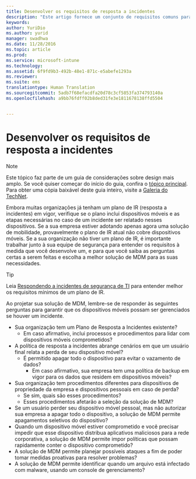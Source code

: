 ```yaml
---
title: Desenvolver os requisitos de resposta a incidentes
description: "Este artigo fornece um conjunto de requisitos comuns para desenvolver um processo de resposta a incidentes em um cenário de gerenciamento de dispositivo móvel."
keywords: 
author: YuriDio
ms.author: yurid
manager: swadhwa
ms.date: 11/28/2016
ms.topic: article
ms.prod: 
ms.service: microsoft-intune
ms.technology: 
ms.assetid: 6f9fd9b3-492b-48e1-871c-e5abefe1293a
ms.reviewer: 
ms.suite: ems
translationtype: Human Translation
ms.sourcegitcommit: 5adb7f68efacdfa20d78c3cf5853fa374793140a
ms.openlocfilehash: a9bb76fdff02b8ded31fe3e1811678138ffd5504


---
```


# <a name="develop-your-incident-response-requirements"></a>Desenvolver os requisitos de resposta a incidentes

>[!NOTE]
>Este tópico faz parte de um guia de considerações sobre design mais amplo. Se você quiser começar do início do guia, confira o [tópico principal](mdm-design-considerations-guide.md). Para obter uma cópia baixável deste guia inteiro, visite a [Galeria do TechNet](https://gallery.technet.microsoft.com/Mobile-Device-Management-7d401582).

Embora muitas organizações já tenham um plano de IR (resposta a incidentes) em vigor, verifique se o plano inclui dispositivos móveis e as etapas necessárias no caso de um incidente ser relatado nesses dispositivos. Se a sua empresa estiver adotando apenas agora uma solução de mobilidade, provavelmente o plano de IR atual não cobre dispositivos móveis.
Se a sua organização não tiver um plano de IR, é importante trabalhar junto à sua equipe de segurança para entender os requisitos à medida que você desenvolve um, e para que você saiba as perguntas certas a serem feitas e escolha a melhor solução de MDM para as suas necessidades.

>[!TIP]
> Leia [Respondendo a incidentes de segurança de TI](https://technet.microsoft.com/library/cc700825.aspx) para entender melhor os requisitos mínimos de um plano de IR.

Ao projetar sua solução de MDM, lembre-se de responder às seguintes perguntas para garantir que os dispositivos móveis possam ser gerenciados se houver um incidente.

- Sua organização tem um Plano de Resposta a Incidentes existente?
    - Em caso afirmativo, inclui processos e procedimentos para lidar com dispositivos móveis comprometidos?
- A política de resposta a incidentes abrange cenários em que um usuário final relata a perda de seu dispositivo móvel?
    - É permitido apagar todo o dispositivo para evitar o vazamento de dados?
        - Em caso afirmativo, sua empresa tem uma política de backup em vigor para os dados que residem em dispositivos móveis?
- Sua organização tem procedimentos diferentes para dispositivos de propriedade da empresa e dispositivos pessoais em caso de perda?
    - Se sim, quais são esses procedimentos?
    - Esses procedimentos afetarão a seleção da solução de MDM?
- Se um usuário perder seu dispositivo móvel pessoal, mas não autorizar sua empresa a apagar todo o dispositivo, a solução de MDM permite apagamentos seletivos do dispositivo?
- Quando um dispositivo móvel estiver comprometido e você precisar impedir que esse dispositivo distribua aplicativos maliciosos para a rede corporativa, a solução de MDM permite impor políticas que possam rapidamente conter o dispositivo comprometido?
- A solução de MDM permite planejar possíveis ataques a fim de poder tomar medidas proativas para resolver problemas?
- A solução de MDM permite identificar quando um arquivo está infectado com malware, usando um console de gerenciamento?



<!--HONumber=Nov16_HO4-->



